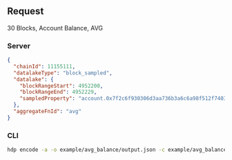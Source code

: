 ## Request

30 Blocks, Account Balance, AVG

### Server

```json
{
  "chainId": 11155111,
  "datalakeType": "block_sampled",
  "datalake": {
    "blockRangeStart": 4952200,
    "blockRangeEnd": 4952229,
    "sampledProperty": "account.0x7f2c6f930306d3aa736b3a6c6a98f512f74036d4.balance"
  },
  "aggregateFnId": "avg"
}
```

### CLI

```bash
hdp encode -a -o example/avg_balance/output.json -c example/avg_balance/input.json "avg" -b 4952200 4952229 "account.0x7f2c6f930306d3aa736b3a6c6a98f512f74036d4.balance" 1
```
